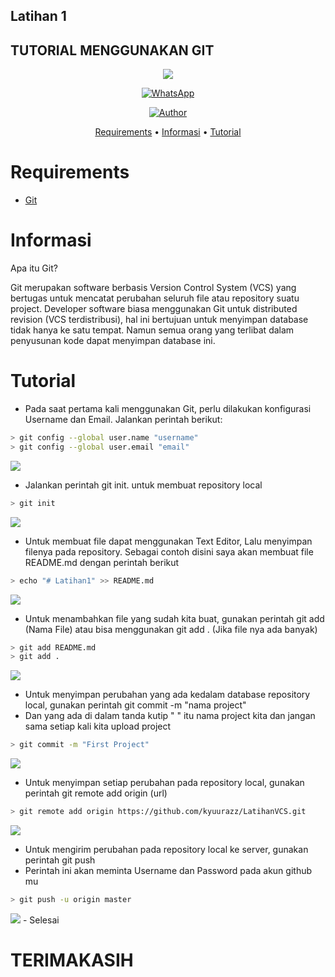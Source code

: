 ## Latihan 1
## TUTORIAL MENGGUNAKAN GIT

<p align="center">
 <img src="https://user-images.githubusercontent.com/91085882/137566814-9c8c078c-1c3e-475c-b23d-7f4922f74beb.gif"/>
</p>
<p align="center">
<a href="https://api.whatsapp.com/send?phone=628979234468"><img alt="WhatsApp" src="https://img.shields.io/badge/My-Whatsapp-%23017e40?style=for-the-badge&logo=whatsapp&logoColor=white"/></a></p>
<p align="center">
<p align="center">
<a href="https://github.com/kyuurazz"><img title="Author" src="https://img.shields.io/badge/Author%20-Bilal%20Hafidz-blue.svg?style=flat&logo=github"></a>
<p align="center">

<p align="center">
<a href="https://github.com/Urbaexyz/whatsapp-bot#Requirements">Requirements</a> •
<a href="https://github.com/Urbaexyz/whatsapp-bot#Informasi">Informasi</a> •
<a href="https://github.com/Urbaexyz/whatsapp-bot#Tutorial">Tutorial</a>
</p>
</div>

# Requirements
- [Git](https://git-scm.com/download)

# Informasi
Apa itu Git?
<p>
Git merupakan software berbasis Version Control System (VCS) yang bertugas untuk mencatat perubahan seluruh file atau repository suatu project. Developer software biasa menggunakan Git untuk distributed revision (VCS terdistribusi), hal ini bertujuan untuk menyimpan database tidak hanya ke satu tempat. Namun semua orang yang terlibat dalam penyusunan kode dapat menyimpan database ini.
</p>

# Tutorial
- Pada saat pertama kali menggunakan Git, perlu dilakukan konfigurasi
Username dan Email. Jalankan perintah berikut:
```bash
> git config --global user.name "username"
> git config --global user.email "email"
```
<img src="https://user-images.githubusercontent.com/91085882/137571404-8393bdd6-a910-418a-8f69-cce05ac756cb.png">

- Jalankan perintah git init. untuk membuat repository local
```bash
> git init
```
<img src="https://user-images.githubusercontent.com/91085882/137571564-da9c1c69-0bcf-4053-b890-34311f77046d.png">

- Untuk membuat file dapat menggunakan Text Editor, Lalu menyimpan
filenya pada repository. Sebagai contoh disini saya akan membuat file README.md dengan perintah berikut
```bash
> echo "# Latihan1" >> README.md
```
<img src="https://user-images.githubusercontent.com/91085882/137571839-020c463a-5789-4354-b3c0-3b0a160b7f44.png">

- Untuk menambahkan file yang sudah kita buat, gunakan perintah git add (Nama File) atau bisa menggunakan git add . (Jika file nya ada banyak)
```bash
> git add README.md
> git add .
```
<img src="https://user-images.githubusercontent.com/91085882/137572207-d67bd8af-bf62-414d-886b-32c2866a77fb.png">

- Untuk menyimpan perubahan yang ada kedalam database repository
local, gunakan perintah git commit -m "nama project"
- Dan yang ada di dalam tanda kutip " " itu nama project kita dan jangan sama setiap kali kita upload project
```bash
> git commit -m "First Project"
```
<img src="https://user-images.githubusercontent.com/91085882/137572483-a13054e8-190d-4748-9d1f-1a23635dd9dc.png">

- Untuk menyimpan setiap perubahan pada repository local, gunakan perintah git remote add origin (url)
```bash
> git remote add origin https://github.com/kyuurazz/LatihanVCS.git
```
<img src="https://user-images.githubusercontent.com/91085882/137573795-885c1421-5397-4f92-b0b0-130c95417573.png">

- Untuk mengirim perubahan pada repository local ke server, gunakan perintah git push
- Perintah ini akan meminta Username dan Password pada akun github mu
```bash
> git push -u origin master
```
<img src="https://user-images.githubusercontent.com/91085882/137573735-0409af06-a809-416a-b897-e2c8f7625bdf.png">
- Selesai

# TERIMAKASIH
